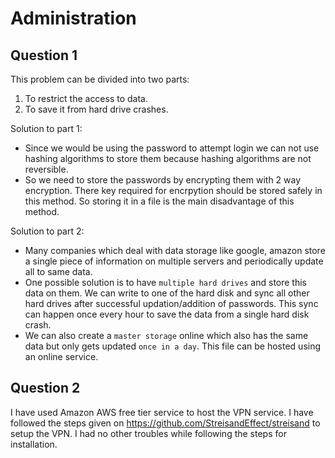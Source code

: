 # Administration

## Question 1

This problem can be divided into two parts:
1) To restrict the access to data.
2) To save it from hard drive crashes.

Solution to part 1:
- Since we would be using the password to attempt login we can not use hashing algorithms to store them because hashing algorithms are not reversible.
- So we need to store the passwords by encrypting them with 2 way encryption. There key required for encrpytion should be stored safely in this method. So storing it in a file is the main disadvantage of this method.

Solution to part 2:

- Many companies which deal with data storage like google, amazon store a single piece of information on multiple servers and periodically update all to same data.
- One possible solution is to have `multiple hard drives` and store this data on them. We can write to one of the hard disk and sync all other hard drives after successful updation/addition of passwords. This sync can happen once every hour to save the data from a single hard disk crash.
- We can also create a `master storage` online which also has the same data but only gets updated `once in a day`. This file can be hosted using an online service.


## Question 2
I have used Amazon AWS free tier service to host the VPN service. I have followed the steps given on https://github.com/StreisandEffect/streisand to setup the VPN. I had no other troubles while following the steps for installation.
